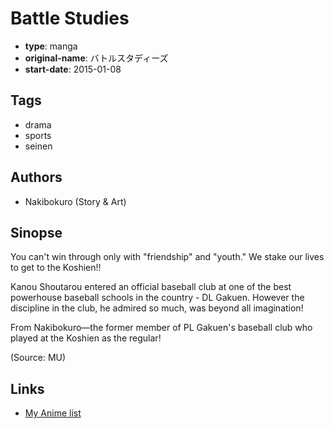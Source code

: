 # Battle Studies

-   **type**: manga
-   **original-name**: バトルスタディーズ
-   **start-date**: 2015-01-08

## Tags

-   drama
-   sports
-   seinen

## Authors

-   Nakibokuro (Story & Art)

## Sinopse

You can't win through only with "friendship" and "youth." We stake our lives to get to the Koshien!!

Kanou Shoutarou entered an official baseball club at one of the best powerhouse baseball schools in the country - DL Gakuen. However the discipline in the club, he admired so much, was beyond all imagination!

From Nakibokuro—the former member of PL Gakuen's baseball club who played at the Koshien as the regular!

(Source: MU)

## Links

-   [My Anime list](https://myanimelist.net/manga/91156/Battle_Studies)

